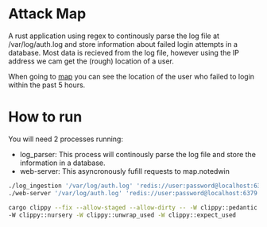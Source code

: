 # Attack Map

A rust application using regex to continously parse the log file at /var/log/auth.log and store information about failed login attempts in a database.
Most data is recieved from the log file, however using the IP address we cam get the (rough) location of a user.

When going to [map](https://map.notedwin.com) you can see the location of the user who failed to login within the past 5 hours.

# How to run

You will need 2 processes running:

- log_parser: This process will continously parse the log file and store the information in a database.
- web-server: This asyncronously fufill requests to map.notedwin

```bash
./log_ingestion '/var/log/auth.log' 'redis://user:password@localhost:6379'
./web-server '/var/log/auth.log' 'redis://user:password@localhost:6379'
```

```bash
cargo clippy --fix --allow-staged --allow-dirty -- -W clippy::pedantic \
-W clippy::nursery -W clippy::unwrap_used -W clippy::expect_used 
```
